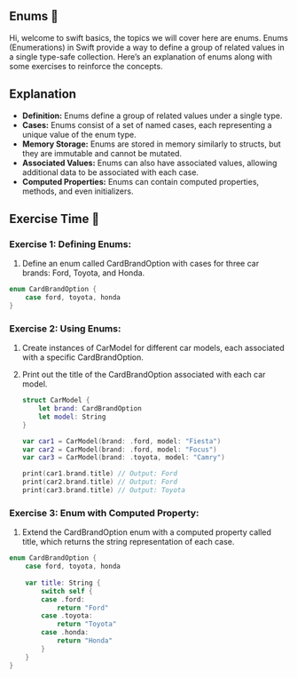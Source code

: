 ## **Enums** 📖

Hi, welcome to swift basics, the topics we will cover here are enums. Enums (Enumerations) in Swift provide a way to define a group of related values in a single type-safe collection. Here’s an explanation of enums along with some exercises to reinforce the concepts.

## **Explanation**

- **Definition:** Enums define a group of related values under a single type.
- **Cases:** Enums consist of a set of named cases, each representing a unique value of the enum type.
- **Memory Storage:** Enums are stored in memory similarly to structs, but they are immutable and cannot be mutated.
- **Associated Values:** Enums can also have associated values, allowing additional data to be associated with each case.
- **Computed Properties:** Enums can contain computed properties, methods, and even initializers.

## Exercise Time 🚀

### Exercise 1: **Defining Enums:**

1. Define an enum called CardBrandOption with cases for three car brands: Ford, Toyota, and Honda.

```swift
enum CardBrandOption {
    case ford, toyota, honda
}
```

### Exercise 2: **Using Enums:**

1. Create instances of CarModel for different car models, each associated with a specific CardBrandOption.
2. Print out the title of the CardBrandOption associated with each car model.
    
    ```swift
    struct CarModel {
        let brand: CardBrandOption
        let model: String
    }
    
    var car1 = CarModel(brand: .ford, model: "Fiesta")
    var car2 = CarModel(brand: .ford, model: "Focus")
    var car3 = CarModel(brand: .toyota, model: "Camry")
    
    print(car1.brand.title) // Output: Ford
    print(car2.brand.title) // Output: Ford
    print(car3.brand.title) // Output: Toyota
    ```
    

### Exercise 3: **Enum with Computed Property:**

1. Extend the CardBrandOption enum with a computed property called title, which returns the string representation of each case.

```swift
enum CardBrandOption {
    case ford, toyota, honda
    
    var title: String {
        switch self {
        case .ford:
            return "Ford"
        case .toyota:
            return "Toyota"
        case .honda:
            return "Honda"
        }
    }
}
```
